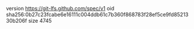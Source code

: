 version https://git-lfs.github.com/spec/v1
oid sha256:0b27c23fcabe6e16111c004ddb61c7b360f868783f28ef5ce9fd8521330b206f
size 4745
